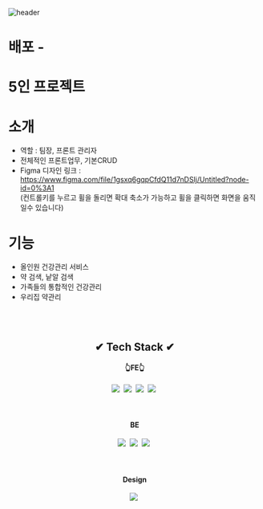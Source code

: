![header](https://capsule-render.vercel.app/api?type=wave&color=gradient&height=200&section=header&text=Pill-Yo%20통합건강관리&fontAlign=50&fontAlignY=70&fontSize=90&fontColor=white)

# 배포 -  

# 5인 프로젝트
# 소개
- 역할 : 팀장, 프론트 관리자
- 전체적인 프론트업무, 기본CRUD
- Figma 디자인 링크 : https://www.figma.com/file/1gsxq6gqpCfdQ11d7nDSlj/Untitled?node-id=0%3A1<br>
  (컨트롤키를 누르고 휠을 돌리면 확대 축소가 가능하고 휠을 클릭하면 화면을 움직일수 있습니다)
# 기능
- 올인원 건강관리 서비스
- 약 검색, 낱알 검색
- 가족들의 통합적인 건강관리
- 우리집 약관리



<br><br>
<h2 align="center">✔ Tech Stack ✔</h2>
<h4 align="center">👆FE👆</h4>
<p align="center">
  <img src="https://img.shields.io/badge/HTML5-E34F26?style=flat-square&logo=html5&logoColor=white"/></a>&nbsp 
  <img src="https://img.shields.io/badge/CSS3-1572B6?style=flat-square&logo=css3&logoColor=white"/></a>&nbsp 
  <img src="https://img.shields.io/badge/Javascript-ffb13b?style=flat-square&logo=javascript&logoColor=white"/></a>&nbsp 
  <img src="https://img.shields.io/badge/jQuery-0769AD?style=flat-square&logo=jqueryt&logoColor=white"/></a>&nbsp 
<br><br>
<br>
<h4 align="center">BE</h4>
<p align="center">
  <img src="https://img.shields.io/badge/Spring Boot-6DB33F?style=flat-square&logo=springboot&logoColor=white"/></a>&nbsp 
  <img src="https://img.shields.io/badge/Apache Tomcat-F8DC75?style=flat-square&logo=apachetomcat3&logoColor=white"/></a>&nbsp 
  <img src="https://img.shields.io/badge/MySQL-4479A1?style=flat-square&logo=mysqlt&logoColor=white"/></a>&nbsp 
<br><br>
<br>
<h4 align="center">Design</h4>
<p align="center">
  <img src="https://img.shields.io/badge/Figma-F24E1E?style=flat-square&logo=figma&logoColor=white"/></a>&nbsp 
  
  
 

